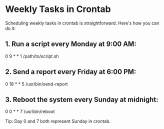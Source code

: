 # Weekly Tasks in Crontab

Scheduling weekly tasks in crontab is straightforward. Here's how you can do it:

## 1. Run a script every Monday at 9:00 AM:

0 9 * * 1 /path/to/script.sh

## 2. Send a report every Friday at 6:00 PM:

0 18 * * 5 /usr/bin/send-report

## 3. Reboot the system every Sunday at midnight:

0 0 * * 7 /usr/bin/reboot

Tip: Day 0 and 7 both represent Sunday in crontab.
